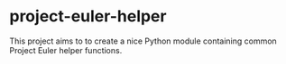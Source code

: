 project-euler-helper
====================
This project aims to to create a nice Python module containing common Project Euler helper functions.

